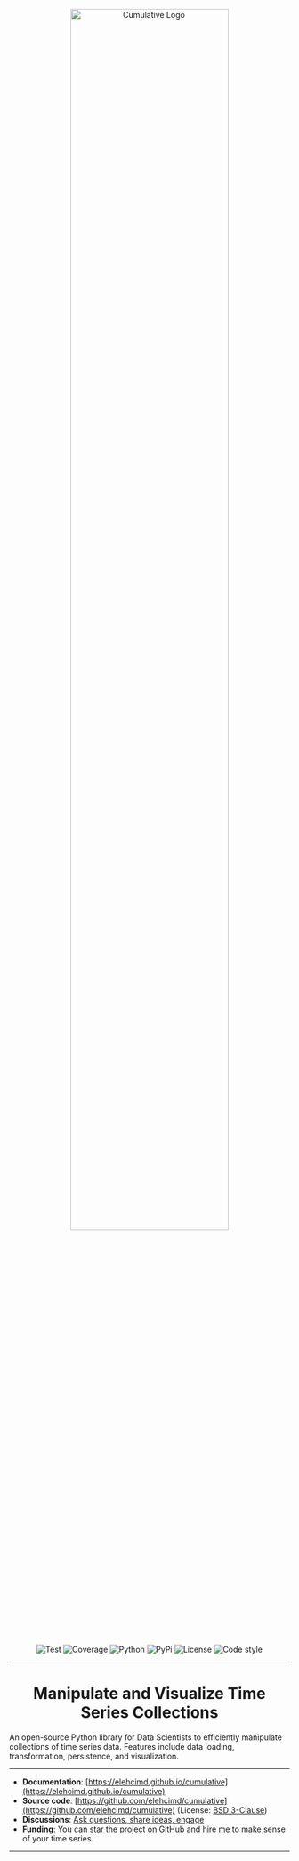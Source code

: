 <p align="center">
<img width="75%" height="75%" src="https://elehcimd.github.io/cumulative/assets//img/logo-wide-black.svg" alt="Cumulative Logo">
</p>

<p align="center">
<img src="https://elehcimd.github.io/cumulative/assets/img/badges/test.svg" alt="Test">
<img src="https://elehcimd.github.io/cumulative/assets//img/badges/coverage.svg" alt="Coverage">
<img src="https://elehcimd.github.io/cumulative/assets//img/badges/python.svg" alt="Python">
<img src="https://elehcimd.github.io/cumulative/assets//img/badges/pypi.svg" alt="PyPi">
<img src="https://elehcimd.github.io/cumulative/assets//img/badges/license.svg" alt="License">
<img src="https://elehcimd.github.io/cumulative/assets//img/badges/code-style.svg" alt="Code style">
</p>

---

<h1 align="center">
Manipulate and Visualize Time Series Collections
</h1>

An open-source Python library for Data Scientists to efficiently manipulate collections of time series data. Features include data loading, transformation, persistence, and visualization.

---

* **Documentation**: [https://elehcimd.github.io/cumulative](https://elehcimd.github.io/cumulative)
* **Source code**: [https://github.com/elehcimd/cumulative](https://github.com/elehcimd/cumulative) (License: [BSD 3-Clause](https://elehcimd.github.io/cumulative/license/))
* **Discussions**: [Ask questions, share ideas, engage](https://github.com/elehcimd/cumulative/discussions)
* **Funding**: You can [star](https://github.com/elehcimd/cumulative) the project on GitHub and [hire me](https://www.linkedin.com/in/dallachiesa/) to make sense of your time series.

---

